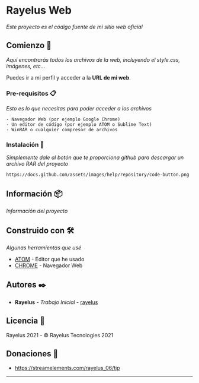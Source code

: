# Rayelus Web

_Este proyecto es el código fuente de mi sitio web oficial_

## Comienzo 🚀

_Aquí encontrarás todos los archivos de la web, incluyendo el style.css, imágenes, etc..._

Puedes ir a mi perfil y acceder a la **URL de mi web**.


### Pre-requisitos 📋

_Esto es lo que necesitas para poder acceder a los archivos_

```
- Navegador Web (por ejemplo Google Chrome)
- Un editor de código (por ejemplo ATOM o Sublime Text)
- WinRAR o cualquier compresor de archivos
```

### Instalación 🔧

_Simplemente dale al botón que te proporciona github para descargar un archivo RAR del proyecto_


```
https://docs.github.com/assets/images/help/repository/code-button.png
```

## Información 📦

_Información del proyecto_

## Construido con 🛠️

_Algunas herramientas que usé_

* [ATOM](https://atom.io/) - Editor que he usado
* [CHROME](https://bit.ly/34VAhk7) - Navegador Web

## Autores ✒️

* **Rayelus** - *Trabajo Inicial* - [rayelus](https://github.com/rayelus)

## Licencia 📄

Rayelus 2021 - © Rayelus Tecnologies 2021

## Donaciones 🎁

* https://streamelements.com/rayelus_06/tip



---

